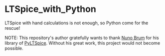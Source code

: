 # LTSpice_with_Python
LTSpice with hand calculations is not enough, so Python come for the rescue!

NOTE: This repository's author gratefully wants to thank [Nuno Brum](https://github.com/nunobrum) for his library of [PyLTSpice](https://github.com/nunobrum/PyLTSpice). Without his great work, this project would not become possible.

